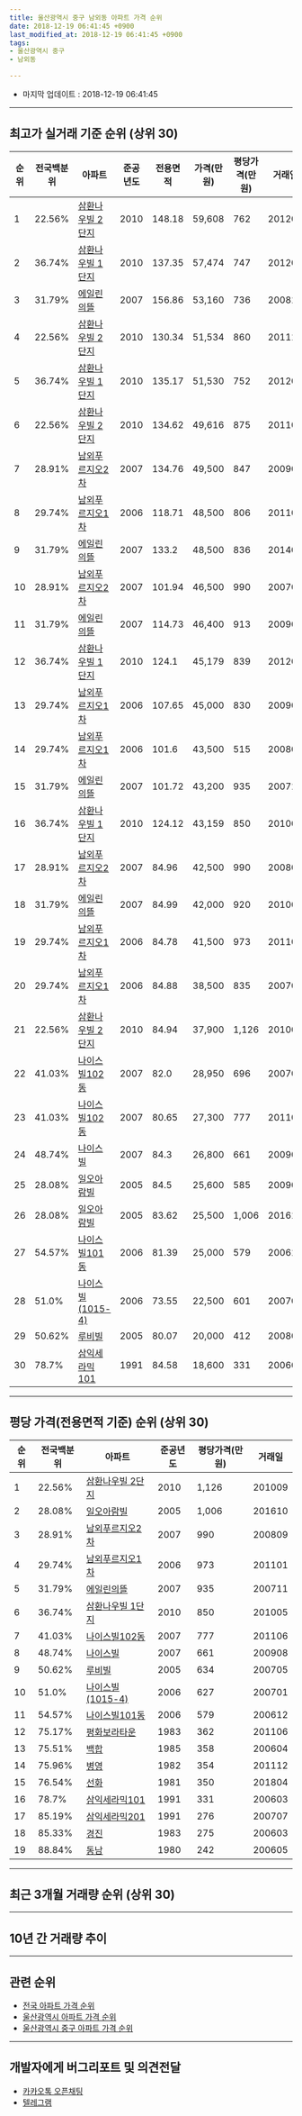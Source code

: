 ```yaml
---
title: 울산광역시 중구 남외동 아파트 가격 순위
date: 2018-12-19 06:41:45 +0900
last_modified_at: 2018-12-19 06:41:45 +0900
tags:
- 울산광역시 중구
- 남외동

---
```


* 마지막 업데이트 : 2018-12-19 06:41:45

---

## 최고가 실거래 기준 순위 (상위 30)


|순위|전국백분위|아파트|준공년도|전용면적|가격(만원)|평당가격(만원)|거래일|
|---|---|---|---|---|---|---|---|
|1|22.56%|[삼환나우빌 2단지](https://search.naver.com/search.naver?query=%EC%9A%B8%EC%82%B0%EA%B4%91%EC%97%AD%EC%8B%9C+%EC%A4%91%EA%B5%AC+%EB%82%A8%EC%99%B8%EB%8F%99+%EC%82%BC%ED%99%98%EB%82%98%EC%9A%B0%EB%B9%8C+2%EB%8B%A8%EC%A7%80)|2010|148.18|59,608|762|201204|
|2|36.74%|[삼환나우빌  1단지](https://search.naver.com/search.naver?query=%EC%9A%B8%EC%82%B0%EA%B4%91%EC%97%AD%EC%8B%9C+%EC%A4%91%EA%B5%AC+%EB%82%A8%EC%99%B8%EB%8F%99+%EC%82%BC%ED%99%98%EB%82%98%EC%9A%B0%EB%B9%8C++1%EB%8B%A8%EC%A7%80)|2010|137.35|57,474|747|201204|
|3|31.79%|[에일린의뜰](https://search.naver.com/search.naver?query=%EC%9A%B8%EC%82%B0%EA%B4%91%EC%97%AD%EC%8B%9C+%EC%A4%91%EA%B5%AC+%EB%82%A8%EC%99%B8%EB%8F%99+%EC%97%90%EC%9D%BC%EB%A6%B0%EC%9D%98%EB%9C%B0)|2007|156.86|53,160|736|200812|
|4|22.56%|[삼환나우빌 2단지](https://search.naver.com/search.naver?query=%EC%9A%B8%EC%82%B0%EA%B4%91%EC%97%AD%EC%8B%9C+%EC%A4%91%EA%B5%AC+%EB%82%A8%EC%99%B8%EB%8F%99+%EC%82%BC%ED%99%98%EB%82%98%EC%9A%B0%EB%B9%8C+2%EB%8B%A8%EC%A7%80)|2010|130.34|51,534|860|201111|
|5|36.74%|[삼환나우빌  1단지](https://search.naver.com/search.naver?query=%EC%9A%B8%EC%82%B0%EA%B4%91%EC%97%AD%EC%8B%9C+%EC%A4%91%EA%B5%AC+%EB%82%A8%EC%99%B8%EB%8F%99+%EC%82%BC%ED%99%98%EB%82%98%EC%9A%B0%EB%B9%8C++1%EB%8B%A8%EC%A7%80)|2010|135.17|51,530|752|201204|
|6|22.56%|[삼환나우빌 2단지](https://search.naver.com/search.naver?query=%EC%9A%B8%EC%82%B0%EA%B4%91%EC%97%AD%EC%8B%9C+%EC%A4%91%EA%B5%AC+%EB%82%A8%EC%99%B8%EB%8F%99+%EC%82%BC%ED%99%98%EB%82%98%EC%9A%B0%EB%B9%8C+2%EB%8B%A8%EC%A7%80)|2010|134.62|49,616|875|201107|
|7|28.91%|[남외푸르지오2차](https://search.naver.com/search.naver?query=%EC%9A%B8%EC%82%B0%EA%B4%91%EC%97%AD%EC%8B%9C+%EC%A4%91%EA%B5%AC+%EB%82%A8%EC%99%B8%EB%8F%99+%EB%82%A8%EC%99%B8%ED%91%B8%EB%A5%B4%EC%A7%80%EC%98%A42%EC%B0%A8)|2007|134.76|49,500|847|200909|
|8|29.74%|[남외푸르지오1차](https://search.naver.com/search.naver?query=%EC%9A%B8%EC%82%B0%EA%B4%91%EC%97%AD%EC%8B%9C+%EC%A4%91%EA%B5%AC+%EB%82%A8%EC%99%B8%EB%8F%99+%EB%82%A8%EC%99%B8%ED%91%B8%EB%A5%B4%EC%A7%80%EC%98%A41%EC%B0%A8)|2006|118.71|48,500|806|201101|
|9|31.79%|[에일린의뜰](https://search.naver.com/search.naver?query=%EC%9A%B8%EC%82%B0%EA%B4%91%EC%97%AD%EC%8B%9C+%EC%A4%91%EA%B5%AC+%EB%82%A8%EC%99%B8%EB%8F%99+%EC%97%90%EC%9D%BC%EB%A6%B0%EC%9D%98%EB%9C%B0)|2007|133.2|48,500|836|201405|
|10|28.91%|[남외푸르지오2차](https://search.naver.com/search.naver?query=%EC%9A%B8%EC%82%B0%EA%B4%91%EC%97%AD%EC%8B%9C+%EC%A4%91%EA%B5%AC+%EB%82%A8%EC%99%B8%EB%8F%99+%EB%82%A8%EC%99%B8%ED%91%B8%EB%A5%B4%EC%A7%80%EC%98%A42%EC%B0%A8)|2007|101.94|46,500|990|200708|
|11|31.79%|[에일린의뜰](https://search.naver.com/search.naver?query=%EC%9A%B8%EC%82%B0%EA%B4%91%EC%97%AD%EC%8B%9C+%EC%A4%91%EA%B5%AC+%EB%82%A8%EC%99%B8%EB%8F%99+%EC%97%90%EC%9D%BC%EB%A6%B0%EC%9D%98%EB%9C%B0)|2007|114.73|46,400|913|200901|
|12|36.74%|[삼환나우빌  1단지](https://search.naver.com/search.naver?query=%EC%9A%B8%EC%82%B0%EA%B4%91%EC%97%AD%EC%8B%9C+%EC%A4%91%EA%B5%AC+%EB%82%A8%EC%99%B8%EB%8F%99+%EC%82%BC%ED%99%98%EB%82%98%EC%9A%B0%EB%B9%8C++1%EB%8B%A8%EC%A7%80)|2010|124.1|45,179|839|201202|
|13|29.74%|[남외푸르지오1차](https://search.naver.com/search.naver?query=%EC%9A%B8%EC%82%B0%EA%B4%91%EC%97%AD%EC%8B%9C+%EC%A4%91%EA%B5%AC+%EB%82%A8%EC%99%B8%EB%8F%99+%EB%82%A8%EC%99%B8%ED%91%B8%EB%A5%B4%EC%A7%80%EC%98%A41%EC%B0%A8)|2006|107.65|45,000|830|200904|
|14|29.74%|[남외푸르지오1차](https://search.naver.com/search.naver?query=%EC%9A%B8%EC%82%B0%EA%B4%91%EC%97%AD%EC%8B%9C+%EC%A4%91%EA%B5%AC+%EB%82%A8%EC%99%B8%EB%8F%99+%EB%82%A8%EC%99%B8%ED%91%B8%EB%A5%B4%EC%A7%80%EC%98%A41%EC%B0%A8)|2006|101.6|43,500|515|200803|
|15|31.79%|[에일린의뜰](https://search.naver.com/search.naver?query=%EC%9A%B8%EC%82%B0%EA%B4%91%EC%97%AD%EC%8B%9C+%EC%A4%91%EA%B5%AC+%EB%82%A8%EC%99%B8%EB%8F%99+%EC%97%90%EC%9D%BC%EB%A6%B0%EC%9D%98%EB%9C%B0)|2007|101.72|43,200|935|200711|
|16|36.74%|[삼환나우빌  1단지](https://search.naver.com/search.naver?query=%EC%9A%B8%EC%82%B0%EA%B4%91%EC%97%AD%EC%8B%9C+%EC%A4%91%EA%B5%AC+%EB%82%A8%EC%99%B8%EB%8F%99+%EC%82%BC%ED%99%98%EB%82%98%EC%9A%B0%EB%B9%8C++1%EB%8B%A8%EC%A7%80)|2010|124.12|43,159|850|201005|
|17|28.91%|[남외푸르지오2차](https://search.naver.com/search.naver?query=%EC%9A%B8%EC%82%B0%EA%B4%91%EC%97%AD%EC%8B%9C+%EC%A4%91%EA%B5%AC+%EB%82%A8%EC%99%B8%EB%8F%99+%EB%82%A8%EC%99%B8%ED%91%B8%EB%A5%B4%EC%A7%80%EC%98%A42%EC%B0%A8)|2007|84.96|42,500|990|200809|
|18|31.79%|[에일린의뜰](https://search.naver.com/search.naver?query=%EC%9A%B8%EC%82%B0%EA%B4%91%EC%97%AD%EC%8B%9C+%EC%A4%91%EA%B5%AC+%EB%82%A8%EC%99%B8%EB%8F%99+%EC%97%90%EC%9D%BC%EB%A6%B0%EC%9D%98%EB%9C%B0)|2007|84.99|42,000|920|201009|
|19|29.74%|[남외푸르지오1차](https://search.naver.com/search.naver?query=%EC%9A%B8%EC%82%B0%EA%B4%91%EC%97%AD%EC%8B%9C+%EC%A4%91%EA%B5%AC+%EB%82%A8%EC%99%B8%EB%8F%99+%EB%82%A8%EC%99%B8%ED%91%B8%EB%A5%B4%EC%A7%80%EC%98%A41%EC%B0%A8)|2006|84.78|41,500|973|201101|
|20|29.74%|[남외푸르지오1차](https://search.naver.com/search.naver?query=%EC%9A%B8%EC%82%B0%EA%B4%91%EC%97%AD%EC%8B%9C+%EC%A4%91%EA%B5%AC+%EB%82%A8%EC%99%B8%EB%8F%99+%EB%82%A8%EC%99%B8%ED%91%B8%EB%A5%B4%EC%A7%80%EC%98%A41%EC%B0%A8)|2006|84.88|38,500|835|200706|
|21|22.56%|[삼환나우빌 2단지](https://search.naver.com/search.naver?query=%EC%9A%B8%EC%82%B0%EA%B4%91%EC%97%AD%EC%8B%9C+%EC%A4%91%EA%B5%AC+%EB%82%A8%EC%99%B8%EB%8F%99+%EC%82%BC%ED%99%98%EB%82%98%EC%9A%B0%EB%B9%8C+2%EB%8B%A8%EC%A7%80)|2010|84.94|37,900|1,126|201009|
|22|41.03%|[나이스빌102동](https://search.naver.com/search.naver?query=%EC%9A%B8%EC%82%B0%EA%B4%91%EC%97%AD%EC%8B%9C+%EC%A4%91%EA%B5%AC+%EB%82%A8%EC%99%B8%EB%8F%99+%EB%82%98%EC%9D%B4%EC%8A%A4%EB%B9%8C102%EB%8F%99)|2007|82.0|28,950|696|200702|
|23|41.03%|[나이스빌102동](https://search.naver.com/search.naver?query=%EC%9A%B8%EC%82%B0%EA%B4%91%EC%97%AD%EC%8B%9C+%EC%A4%91%EA%B5%AC+%EB%82%A8%EC%99%B8%EB%8F%99+%EB%82%98%EC%9D%B4%EC%8A%A4%EB%B9%8C102%EB%8F%99)|2007|80.65|27,300|777|201106|
|24|48.74%|[나이스빌](https://search.naver.com/search.naver?query=%EC%9A%B8%EC%82%B0%EA%B4%91%EC%97%AD%EC%8B%9C+%EC%A4%91%EA%B5%AC+%EB%82%A8%EC%99%B8%EB%8F%99+%EB%82%98%EC%9D%B4%EC%8A%A4%EB%B9%8C)|2007|84.3|26,800|661|200908|
|25|28.08%|[일오아람빌](https://search.naver.com/search.naver?query=%EC%9A%B8%EC%82%B0%EA%B4%91%EC%97%AD%EC%8B%9C+%EC%A4%91%EA%B5%AC+%EB%82%A8%EC%99%B8%EB%8F%99+%EC%9D%BC%EC%98%A4%EC%95%84%EB%9E%8C%EB%B9%8C)|2005|84.5|25,600|585|200903|
|26|28.08%|[일오아람빌](https://search.naver.com/search.naver?query=%EC%9A%B8%EC%82%B0%EA%B4%91%EC%97%AD%EC%8B%9C+%EC%A4%91%EA%B5%AC+%EB%82%A8%EC%99%B8%EB%8F%99+%EC%9D%BC%EC%98%A4%EC%95%84%EB%9E%8C%EB%B9%8C)|2005|83.62|25,500|1,006|201610|
|27|54.57%|[나이스빌101동](https://search.naver.com/search.naver?query=%EC%9A%B8%EC%82%B0%EA%B4%91%EC%97%AD%EC%8B%9C+%EC%A4%91%EA%B5%AC+%EB%82%A8%EC%99%B8%EB%8F%99+%EB%82%98%EC%9D%B4%EC%8A%A4%EB%B9%8C101%EB%8F%99)|2006|81.39|25,000|579|200612|
|28|51.0%|[나이스빌(1015-4)](https://search.naver.com/search.naver?query=%EC%9A%B8%EC%82%B0%EA%B4%91%EC%97%AD%EC%8B%9C+%EC%A4%91%EA%B5%AC+%EB%82%A8%EC%99%B8%EB%8F%99+%EB%82%98%EC%9D%B4%EC%8A%A4%EB%B9%8C%281015-4%29)|2006|73.55|22,500|601|200701|
|29|50.62%|[루비빌](https://search.naver.com/search.naver?query=%EC%9A%B8%EC%82%B0%EA%B4%91%EC%97%AD%EC%8B%9C+%EC%A4%91%EA%B5%AC+%EB%82%A8%EC%99%B8%EB%8F%99+%EB%A3%A8%EB%B9%84%EB%B9%8C)|2005|80.07|20,000|412|200801|
|30|78.7%|[삼익세라믹101](https://search.naver.com/search.naver?query=%EC%9A%B8%EC%82%B0%EA%B4%91%EC%97%AD%EC%8B%9C+%EC%A4%91%EA%B5%AC+%EB%82%A8%EC%99%B8%EB%8F%99+%EC%82%BC%EC%9D%B5%EC%84%B8%EB%9D%BC%EB%AF%B9101)|1991|84.58|18,600|331|200603|


---

## 평당 가격(전용면적 기준) 순위 (상위 30)


|순위|전국백분위|아파트|준공년도|평당가격(만원)|거래일|
|---|---|---|---|---|---|
|1|22.56%|[삼환나우빌 2단지](https://search.naver.com/search.naver?query=%EC%9A%B8%EC%82%B0%EA%B4%91%EC%97%AD%EC%8B%9C+%EC%A4%91%EA%B5%AC+%EB%82%A8%EC%99%B8%EB%8F%99+%EC%82%BC%ED%99%98%EB%82%98%EC%9A%B0%EB%B9%8C+2%EB%8B%A8%EC%A7%80)|2010|1,126|201009|
|2|28.08%|[일오아람빌](https://search.naver.com/search.naver?query=%EC%9A%B8%EC%82%B0%EA%B4%91%EC%97%AD%EC%8B%9C+%EC%A4%91%EA%B5%AC+%EB%82%A8%EC%99%B8%EB%8F%99+%EC%9D%BC%EC%98%A4%EC%95%84%EB%9E%8C%EB%B9%8C)|2005|1,006|201610|
|3|28.91%|[남외푸르지오2차](https://search.naver.com/search.naver?query=%EC%9A%B8%EC%82%B0%EA%B4%91%EC%97%AD%EC%8B%9C+%EC%A4%91%EA%B5%AC+%EB%82%A8%EC%99%B8%EB%8F%99+%EB%82%A8%EC%99%B8%ED%91%B8%EB%A5%B4%EC%A7%80%EC%98%A42%EC%B0%A8)|2007|990|200809|
|4|29.74%|[남외푸르지오1차](https://search.naver.com/search.naver?query=%EC%9A%B8%EC%82%B0%EA%B4%91%EC%97%AD%EC%8B%9C+%EC%A4%91%EA%B5%AC+%EB%82%A8%EC%99%B8%EB%8F%99+%EB%82%A8%EC%99%B8%ED%91%B8%EB%A5%B4%EC%A7%80%EC%98%A41%EC%B0%A8)|2006|973|201101|
|5|31.79%|[에일린의뜰](https://search.naver.com/search.naver?query=%EC%9A%B8%EC%82%B0%EA%B4%91%EC%97%AD%EC%8B%9C+%EC%A4%91%EA%B5%AC+%EB%82%A8%EC%99%B8%EB%8F%99+%EC%97%90%EC%9D%BC%EB%A6%B0%EC%9D%98%EB%9C%B0)|2007|935|200711|
|6|36.74%|[삼환나우빌  1단지](https://search.naver.com/search.naver?query=%EC%9A%B8%EC%82%B0%EA%B4%91%EC%97%AD%EC%8B%9C+%EC%A4%91%EA%B5%AC+%EB%82%A8%EC%99%B8%EB%8F%99+%EC%82%BC%ED%99%98%EB%82%98%EC%9A%B0%EB%B9%8C++1%EB%8B%A8%EC%A7%80)|2010|850|201005|
|7|41.03%|[나이스빌102동](https://search.naver.com/search.naver?query=%EC%9A%B8%EC%82%B0%EA%B4%91%EC%97%AD%EC%8B%9C+%EC%A4%91%EA%B5%AC+%EB%82%A8%EC%99%B8%EB%8F%99+%EB%82%98%EC%9D%B4%EC%8A%A4%EB%B9%8C102%EB%8F%99)|2007|777|201106|
|8|48.74%|[나이스빌](https://search.naver.com/search.naver?query=%EC%9A%B8%EC%82%B0%EA%B4%91%EC%97%AD%EC%8B%9C+%EC%A4%91%EA%B5%AC+%EB%82%A8%EC%99%B8%EB%8F%99+%EB%82%98%EC%9D%B4%EC%8A%A4%EB%B9%8C)|2007|661|200908|
|9|50.62%|[루비빌](https://search.naver.com/search.naver?query=%EC%9A%B8%EC%82%B0%EA%B4%91%EC%97%AD%EC%8B%9C+%EC%A4%91%EA%B5%AC+%EB%82%A8%EC%99%B8%EB%8F%99+%EB%A3%A8%EB%B9%84%EB%B9%8C)|2005|634|200705|
|10|51.0%|[나이스빌(1015-4)](https://search.naver.com/search.naver?query=%EC%9A%B8%EC%82%B0%EA%B4%91%EC%97%AD%EC%8B%9C+%EC%A4%91%EA%B5%AC+%EB%82%A8%EC%99%B8%EB%8F%99+%EB%82%98%EC%9D%B4%EC%8A%A4%EB%B9%8C%281015-4%29)|2006|627|200701|
|11|54.57%|[나이스빌101동](https://search.naver.com/search.naver?query=%EC%9A%B8%EC%82%B0%EA%B4%91%EC%97%AD%EC%8B%9C+%EC%A4%91%EA%B5%AC+%EB%82%A8%EC%99%B8%EB%8F%99+%EB%82%98%EC%9D%B4%EC%8A%A4%EB%B9%8C101%EB%8F%99)|2006|579|200612|
|12|75.17%|[평화보라타운](https://search.naver.com/search.naver?query=%EC%9A%B8%EC%82%B0%EA%B4%91%EC%97%AD%EC%8B%9C+%EC%A4%91%EA%B5%AC+%EB%82%A8%EC%99%B8%EB%8F%99+%ED%8F%89%ED%99%94%EB%B3%B4%EB%9D%BC%ED%83%80%EC%9A%B4)|1983|362|201106|
|13|75.51%|[백합](https://search.naver.com/search.naver?query=%EC%9A%B8%EC%82%B0%EA%B4%91%EC%97%AD%EC%8B%9C+%EC%A4%91%EA%B5%AC+%EB%82%A8%EC%99%B8%EB%8F%99+%EB%B0%B1%ED%95%A9)|1985|358|200604|
|14|75.96%|[병영](https://search.naver.com/search.naver?query=%EC%9A%B8%EC%82%B0%EA%B4%91%EC%97%AD%EC%8B%9C+%EC%A4%91%EA%B5%AC+%EB%82%A8%EC%99%B8%EB%8F%99+%EB%B3%91%EC%98%81)|1982|354|201112|
|15|76.54%|[선화](https://search.naver.com/search.naver?query=%EC%9A%B8%EC%82%B0%EA%B4%91%EC%97%AD%EC%8B%9C+%EC%A4%91%EA%B5%AC+%EB%82%A8%EC%99%B8%EB%8F%99+%EC%84%A0%ED%99%94)|1981|350|201804|
|16|78.7%|[삼익세라믹101](https://search.naver.com/search.naver?query=%EC%9A%B8%EC%82%B0%EA%B4%91%EC%97%AD%EC%8B%9C+%EC%A4%91%EA%B5%AC+%EB%82%A8%EC%99%B8%EB%8F%99+%EC%82%BC%EC%9D%B5%EC%84%B8%EB%9D%BC%EB%AF%B9101)|1991|331|200603|
|17|85.19%|[삼익세라믹201](https://search.naver.com/search.naver?query=%EC%9A%B8%EC%82%B0%EA%B4%91%EC%97%AD%EC%8B%9C+%EC%A4%91%EA%B5%AC+%EB%82%A8%EC%99%B8%EB%8F%99+%EC%82%BC%EC%9D%B5%EC%84%B8%EB%9D%BC%EB%AF%B9201)|1991|276|200707|
|18|85.33%|[경진](https://search.naver.com/search.naver?query=%EC%9A%B8%EC%82%B0%EA%B4%91%EC%97%AD%EC%8B%9C+%EC%A4%91%EA%B5%AC+%EB%82%A8%EC%99%B8%EB%8F%99+%EA%B2%BD%EC%A7%84)|1983|275|200603|
|19|88.84%|[동남](https://search.naver.com/search.naver?query=%EC%9A%B8%EC%82%B0%EA%B4%91%EC%97%AD%EC%8B%9C+%EC%A4%91%EA%B5%AC+%EB%82%A8%EC%99%B8%EB%8F%99+%EB%8F%99%EB%82%A8)|1980|242|200605|


---

## 최근 3개월 거래량 순위 (상위 30)


<div style="width:100%;">
    <canvas id="deal_count_ranking" height="250"></canvas>
</div>


<script>
new Chart(document.getElementById("deal_count_ranking"), {
    type: 'horizontalBar',
    data: {
        labels: ['남외푸르지오1차', '남외푸르지오2차', '삼익세라믹101', '삼익세라믹201', '에일린의뜰'],
        datasets: [{
            label: '실거래 수',
            data: [9, 5, 1, 1, 1],
            borderColor: "rgba(255, 0, 128, 1)",
            backgroundColor: "rgba(255, 0, 128, 0.5)",
            fill: false,
        }]
    },
    options: {
        responsive: true,
        title: {
            display: true,
            text: '최근 3개월 거래량 순위'
        },
        tooltips: {
            mode: 'index',
            intersect: false,
            callbacks: {
                title: function(tooltipItems, data) {
                    return "실거래 수:";
                },
                label: function(tooltipItem, data) {
                    return data.labels[tooltipItem.index] + ": " + tooltipItem.xLabel;
                }
            }
        },
        hover: {
            mode: 'nearest',
            intersect: true
        },
        scales: {
            xAxes: [{
                display: true,
                scaleLabel: {
                    display: true,
                    labelString: '실거래 수'
                },
                ticks: {
                    suggestedMin: 0,
                }
            }],
            yAxes: [{
                display: true,
                ticks: {
                    autoSkip: false,
                    callback: function(value, index, values) {
                        if (value.length > 15)
                            return value.substr(0, 13) + "...";
                        else
                            return value;
                    }
                },
                scaleLabel: {
                    display: false,
                }
            }]
        }
    }
});

</script>


---

## 10년 간 거래량 추이


<div style="width:100%;">
    <canvas id="deal_progress" height="250"></canvas>
</div>

<script>
new Chart(document.getElementById("deal_progress"), {
    type: 'line',
    data: {
        labels: ['200812','200901','200902','200903','200904','200905','200906','200907','200908','200909','200910','200911','200912','201001','201002','201003','201004','201005','201006','201007','201008','201009','201010','201011','201012','201101','201102','201103','201104','201105','201106','201107','201108','201109','201110','201111','201112','201201','201202','201203','201204','201205','201206','201207','201208','201209','201210','201211','201212','201301','201302','201303','201304','201305','201306','201307','201308','201309','201310','201311','201312','201401','201402','201403','201404','201405','201406','201407','201408','201409','201410','201411','201412','201501','201502','201503','201504','201505','201506','201507','201508','201509','201510','201511','201512','201601','201602','201603','201604','201605','201606','201607','201608','201609','201610','201611','201612','201701','201702','201703','201704','201705','201706','201707','201708','201709','201710','201711','201712','201801','201802','201803','201804','201805','201806','201807','201808','201809','201810','201811','201812'],
        datasets: [{
            label: '실거래 수',
            pointRadius: 1,
            data: [7, 9, 7, 11, 24, 17, 17, 20, 24, 16, 14, 16, 14, 11, 13, 18, 16, 27, 7, 12, 16, 17, 26, 21, 26, 38, 28, 29, 27, 25, 24, 21, 32, 22, 39, 25, 13, 9, 47, 51, 60, 27, 22, 14, 22, 24, 21, 18, 19, 13, 9, 27, 14, 22, 11, 7, 17, 15, 23, 17, 15, 18, 21, 25, 21, 22, 12, 19, 21, 24, 30, 21, 21, 16, 34, 31, 21, 36, 24, 18, 20, 22, 24, 25, 11, 14, 25, 24, 20, 11, 8, 14, 8, 13, 23, 14, 11, 7, 7, 14, 7, 6, 17, 12, 10, 17, 7, 10, 15, 6, 8, 12, 7, 4, 3, 4, 5, 4, 10, 6, 1],
            borderColor: "rgba(255, 201, 14, 1)",
            backgroundColor: "rgba(255, 201, 14, 0.5)",
            fill: true,
        }]
    },
    options: {
        responsive: true,
        title: {
            display: true,
            text: '10년간 거래량 추이'
        },
        tooltips: {
            mode: 'index',
            intersect: false,
        },
        hover: {
            mode: 'nearest',
            intersect: true
        },
        scales: {
            xAxes: [{
                display: true,
                scaleLabel: {
                    display: true,
                    labelString: '년/월'
                }
            }],
            yAxes: [{
                display: true,
                ticks: {
                    suggestedMin: 0,
                },
                scaleLabel: {
                    display: true,
                    labelString: '실거래 수'
                }
            }]
        }
    }
});

</script>


---

## 관련 순위

- [전국 아파트 가격 순위](https://inasie.github.io/apt-ranking/전국)
- [울산광역시 아파트 가격 순위](https://inasie.github.io/apt-ranking/울산광역시)
- [울산광역시 중구 아파트 가격 순위](https://inasie.github.io/apt-ranking/울산광역시-중구)


---

## 개발자에게 버그리포트 및 의견전달

- [카카오톡 오픈채팅](https://open.kakao.com/o/gLJUAP4)
- [텔레그램](https://t.me/inasie)


